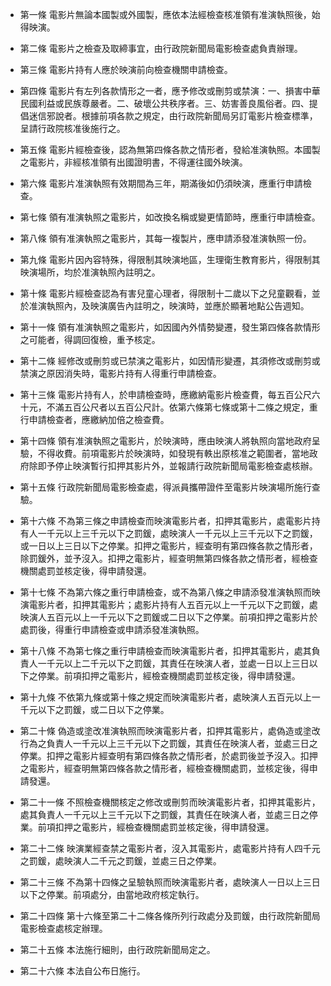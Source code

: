 * 第一條 電影片無論本國製或外國製，應依本法經檢查核准領有准演執照後，始得映演。

* 第二條 電影片之檢查及取締事宜，由行政院新聞局電影檢查處負責辦理。

* 第三條 電影片持有人應於映演前向檢查機關申請檢查。

* 第四條 電影片有左列各款情形之一者，應予修改或刪剪或禁演：一、損害中華民國利益或民族尊嚴者。二、破壞公共秩序者。三、妨害善良風俗者。四、提倡迷信邪說者。根據前項各款之規定，由行政院新聞局另訂電影片檢查標準，呈請行政院核准後施行之。

* 第五條 電影片經檢查後，認為無第四條各款之情形者，發給准演執照。本國製之電影片，非經核准領有出國證明書，不得運往國外映演。

* 第六條 電影片准演執照有效期間為三年，期滿後如仍須映演，應重行申請檢查。

* 第七條 領有准演執照之電影片，如改換名稱或變更情節時，應重行申請檢查。

* 第八條 領有准演執照之電影片，其每一複製片，應申請添發准演執照一份。

* 第九條 電影片因內容特殊，得限制其映演地區，生理衛生教育影片，得限制其映演場所，均於准演執照內註明之。

* 第十條 電影片經檢查認為有害兒童心理者，得限制十二歲以下之兒童觀看，並於准演執照內，及映演廣告內註明之，映演時，並應於顯著地點公告週知。

* 第十一條 領有准演執照之電影片，如因國內外情勢變遷，發生第四條各款情形之可能者，得調回復檢，重予核定。

* 第十二條 經修改或刪剪或已禁演之電影片，如因情形變遷，其須修改或刪剪或禁演之原因消失時，電影片持有人得重行申請檢查。

* 第十三條 電影片持有人，於申請檢查時，應繳納電影片檢查費，每五百公尺六十元，不滿五百公尺者以五百公尺計。依第六條第七條或第十二條之規定，重行申請檢查者，應繳納加倍之檢查費。

* 第十四條 領有准演執照之電影片，於映演時，應由映演人將執照向當地政府呈驗，不得收費。前項電影片於映演時，如發現有軼出原核准之範圍者，當地政府除即予停止映演暫行扣押其影片外，並報請行政院新聞局電影檢查處核辦。

* 第十五條 行政院新聞局電影檢查處，得派員攜帶證件至電影片映演場所施行查驗。

* 第十六條 不為第三條之申請檢查而映演電影片者，扣押其電影片，處電影片持有人一千元以上三千元以下之罰鍰，處映演人一千元以上三千元以下之罰鍰，或一日以上三日以下之停業。扣押之電影片，經查明有第四條各款之情形者，除罰鍰外，並予沒入。扣押之電影片，經查明無第四條各款之情形者，經檢查機關處罰並核定後，得申請發還。

* 第十七條 不為第六條之重行申請檢查，或不為第八條之申請添發准演執照而映演電影片者，扣押其電影片；處影片持有人五百元以上一千元以下之罰鍰，處映演人五百元以上一千元以下之罰鍰或二日以下之停業。前項扣押之電影片於處罰後，得重行申請檢查或申請添發准演執照。

* 第十八條 不為第七條之重行申請檢查而映演電影片者，扣押其電影片，處其負責人一千元以上二千元以下之罰鍰，其責任在映演人者，並處一日以上三日以下之停業。前項扣押之電影片，經檢查機關處罰並核定後，得申請發還。

* 第十九條 不依第九條或第十條之規定而映演電影片者，處映演人五百元以上一千元以下之罰鍰，或二日以下之停業。

* 第二十條 偽造或塗改准演執照而映演電影片者，扣押其電影片，處偽造或塗改行為之負責人一千元以上三千元以下之罰鍰，其責任在映演人者，並處三日之停業。扣押之電影片經查明有第四條各款之情形者，於處罰後並予沒入。扣押之電影片，經查明無第四條各款之情形者，經檢查機關處罰，並核定後，得申請發還。

* 第二十一條 不照檢查機關核定之修改或刪剪而映演電影片者，扣押其電影片，處其負責人一千元以上三千元以下之罰鍰，其責任在映演人者，並處三日之停業。前項扣押之電影片，經檢查機關處罰並核定後，得申請發還。

* 第二十二條 映演業經查禁之電影片者，沒入其電影片，處電影片持有人四千元之罰鍰，處映演人二千元之罰鍰，並處三日之停業。

* 第二十三條 不為第十四條之呈驗執照而映演電影片者，處映演人一日以上三日以下之停業。前項處分，由當地政府核定執行。

* 第二十四條 第十六條至第二十二條各條所列行政處分及罰鍰，由行政院新聞局電影檢查處核定辦理。

* 第二十五條 本法施行細則，由行政院新聞局定之。

* 第二十六條 本法自公布日施行。

